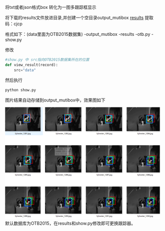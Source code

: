将txt或者json格式box  转化为一图多跟踪框显示

将下载的results文件放进目录,并创建一个空目录output_mutibox
[results](https://pan.baidu.com/s/1v968rtAMBKPhIpFct7-JbA )  提取码：cjcp 

格式如下：(data里面为OTB2015数据集)
-output_mutibox
-results
-otb.py
-show.py

修改
```python
#show.py 中 src指向OTB2015数据集所在的位置
def view_result(record):
    src="data"
```
然后执行
```python
python show.py
```
图片结果自动存储到output_mutibox中，效果图如下

![输出文件的截图](out.png)
默认数据库为OTB2015，在results和show.py修改即可更换跟踪器。